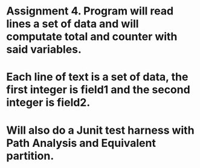 # Assignment 4. Program will read lines a set of data and will computate total and counter with said variables.
# Each line of text is a set of data, the first integer is field1 and the second integer is field2.
# Will also do a Junit test harness with Path Analysis and Equivalent partition.

